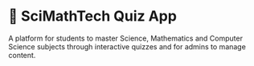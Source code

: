 # 🧠 SciMathTech Quiz App

A platform for students to master Science, Mathematics and Computer Science subjects through interactive quizzes and for admins to manage content.
